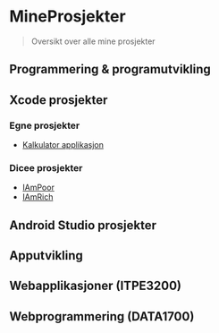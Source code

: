 # MineProsjekter
> Oversikt over alle mine prosjekter

## Programmering & programutvikling

## Xcode prosjekter
### Egne prosjekter
- [Kalkulator applikasjon](https://github.com/nikolasekiw/Xcode-Kalkulator)
### Dicee prosjekter
- [IAmPoor](https://github.com/nikolasekiw/IAmPoor)
- [IAmRich](https://github.com/nikolasekiw/IAmRich)

## Android Studio prosjekter

## Apputvikling

## Webapplikasjoner (ITPE3200)

## Webprogrammering (DATA1700)
